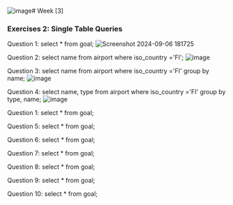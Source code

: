 ![image](https://github.com/user-attachments/assets/1335a302-422b-4694-a66c-79528fa16961)# Week [3]

### Exercises 2: Single Table Queries

  Question 1:
  select * from goal;
  ![Screenshot 2024-09-06 181725](https://github.com/user-attachments/assets/cc6d3f5b-3e97-4284-a9b3-9439ce6c1bec)

  Question 2:
  select name from airport where iso_country ='FI';
  ![image](https://github.com/user-attachments/assets/24ac443e-0f41-40aa-8115-4c889c57c05b)

  Question 3:
  select name from airport where iso_country ='FI' group by name;
  ![image](https://github.com/user-attachments/assets/f4a0bfc0-df0c-4ed6-9c22-fa1e8cdae8d3)
  
  Question 4:
  select name, type from airport where iso_country ='FI' group by type, name;
  ![image](https://github.com/user-attachments/assets/987c63ca-a793-493b-8935-88c170747d67)

  
  Question 1:
  select * from goal;
  
  Question 5:
  select * from goal;
  
  Question 6:
  select * from goal;
  
  Question 7:
  select * from goal;
  
  Question 8:
  select * from goal;
  
  Question 9:
  select * from goal;
  
  Question 10:
  select * from goal;
  

